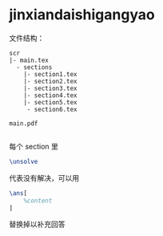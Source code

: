 # jinxiandaishigangyao


文件结构：


```
scr
|- main.tex
  - sections
    |- section1.tex
    |- section2.tex
    |- section3.tex
    |- section4.tex
    |- section5.tex
     - section6.tex

main.pdf
       
```


每个 section 里

```tex
\unsolve
```

代表没有解决，可以用

```tex
\ans[
    %content
]
```

替换掉以补充回答
